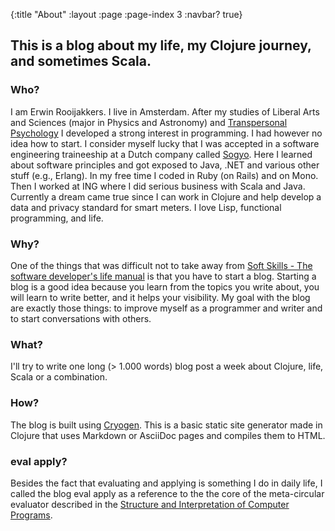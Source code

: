 {:title "About"
 :layout :page
 :page-index 3
 :navbar? true}

## This is a blog about my life, my Clojure journey, and sometimes Scala.

### Who?
I am Erwin Rooijakkers. 
I live in Amsterdam. 
After my studies of Liberal Arts and Sciences (major in Physics and Astronomy) 
and [Transpersonal Psychology](https://en.wikipedia.org/wiki/Transpersonal_psychology) 
I developed a strong interest in programming. I had however no idea how to start.
I consider myself lucky that I was accepted in a software engineering traineeship at a Dutch company called [Sogyo](http://www.sogyo.nl/). 
Here I learned about software principles and got exposed to Java, .NET and various other stuff (e.g., Erlang). 
In my free time I coded in Ruby (on Rails) and on Mono. 
Then I worked at ING where I did serious business with Scala and Java. 
Currently a dream came true since I can work in Clojure and help develop a data and privacy standard for smart meters.
I love Lisp, functional programming, and life.

### Why?
One of the things that was difficult not to take away from 
[Soft Skills - The software developer's life manual](http://www.amazon.com/Soft-Skills-software-developers-manual/dp/1617292397) is that you have to start a blog. 
Starting a blog is a good idea because you learn from the topics you write about, you will learn to write better, and it helps your visibility. 
My goal with the blog are exactly those things: to improve myself as a programmer and writer and to start conversations with others.

### What?
I'll try to write one long (> 1.000 words) blog post a week about Clojure, life, Scala or a combination.

### How?
The blog is built using [Cryogen](http://cryogenweb.org/). 
This is a basic static site generator made in Clojure that uses Markdown or AsciiDoc pages and compiles them to HTML. 

### eval apply?
Besides the fact that evaluating and applying is something I do in daily life, I called the blog eval apply as a reference to the the core of the meta-circular evaluator described in the 
[Structure and Interpretation of Computer Programs](http://ocw.mit.edu/courses/electrical-engineering-and-computer-science/6-001-structure-and-interpretation-of-computer-programs-spring-2005/video-lectures/).

